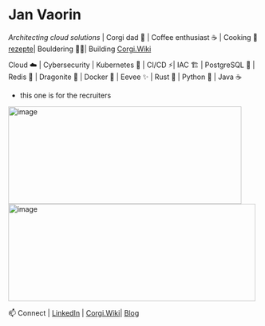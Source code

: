 # Jan Vaorin

*Architecting cloud solutions* | Corgi dad 🦊 | Coffee enthusiast ☕ | Cooking 🍜 [rezepte](https://rezepte.corgijan.dev)|  Bouldering 🧗‍♂️| Building [Corgi.Wiki](https://corgi.wiki)

Cloud ☁️  | Cybersecurity | Kubernetes 🎡 | CI/CD ⚡| IAC 🏗️ | PostgreSQL 🐘 | Redis 🔆 | Dragonite 🐉 | Docker 🐳 | Eevee ✨ | Rust 🦀 | Python 🐍 | Java ☕  
- this one is for the recruiters

<img width="467" height="195" alt="image" src="https://github.com/user-attachments/assets/d03a784f-5cb3-4a0e-a730-8218722d9b5b" />
<img width="495" height="195" alt="image" src="https://github.com/user-attachments/assets/ad1b8d51-8b86-4082-91a5-fdd7ad278d7d" />

  


📫 Connect | [LinkedIn](https://www.linkedin.com/in/jan-vaorin-a8b87629b/) | [Corgi.Wiki](https://corgi.wiki)| [Blog](https://corgijan.dev)
